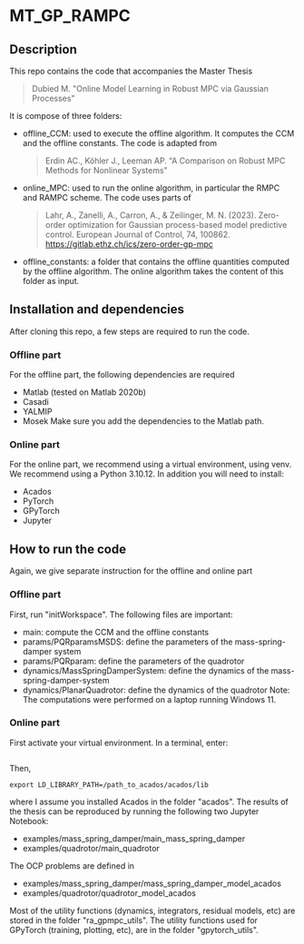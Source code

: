 # MT_GP_RAMPC
## Description
This repo contains the code that accompanies the Master Thesis

> Dubied M. "Online Model Learning in Robust MPC via Gaussian Processes"

It is compose of three folders:
- offline_CCM: used to execute the offline algorithm. It computes the CCM and the offline constants. The code is adapted from
  > Erdin AC., Köhler J., Leeman AP. “A Comparison on Robust MPC Methods for Nonlinear Systems”
- online_MPC: used to run the online algorithm, in particular the RMPC and RAMPC scheme. The code uses parts of
  > Lahr, A., Zanelli, A., Carron, A., & Zeilinger, M. N. (2023). Zero-order optimization for Gaussian process-based model predictive control. European Journal of Control, 74, 100862.
  > https://gitlab.ethz.ch/ics/zero-order-gp-mpc
- offline_constants: a folder that contains the offline quantities computed by the offline algorithm. The online algorithm takes the content of this folder as input. 

## Installation and dependencies
After cloning this repo, a few steps are required to run the code.

### Offline part
For the offline part, the following dependencies are required
- Matlab (tested on Matlab 2020b)
- Casadi
- YALMIP
- Mosek
Make sure you add the dependencies to the Matlab path.
### Online part
For the online part, we recommend using a virtual environment, using venv. We recommend using a Python 3.10.12.
In addition you will need to install:
- Acados
- PyTorch
- GPyTorch
- Jupyter

## How to run the code
Again, we give separate instruction for the offline and online part

### Offline part
First, run "initWorkspace".
The following files are important:
- main: compute the CCM and the offline constants
- params/PQRparamsMSDS: define the parameters of the mass-spring-damper system
- params/PQRparam: define the parameters of the quadrotor
- dynamics/MassSpringDamperSystem: define the dynamics of the mass-spring-damper-system
- dynamics/PlanarQuadrotor: define the dynamics of the quadrotor
Note: The computations were performed on a laptop running Windows 11.

### Online part
First activate your virtual environment. In a terminal, enter:
```source env/bin/activate
```
Then, 
```export ACADOS_SOURCE_DIR=/path_to_acados/acados
export LD_LIBRARY_PATH=/path_to_acados/acados/lib
```
where I assume you installed Acados in the folder "acados".
The results of the thesis can be reproduced by running the following two Jupyter Notebook:
- examples/mass_spring_damper/main_mass_spring_damper
- examples/quadrotor/main_quadrotor

The OCP problems are defined in 
-  examples/mass_spring_damper/mass_spring_damper_model_acados
-  examples/quadrotor/quadrotor_model_acados

Most of the utility functions (dynamics, integrators, residual models, etc) are stored in the folder "ra_gpmpc_utils". The utility functions used for GPyTorch (training, plotting, etc), are in the folder "gpytorch_utils".


 

